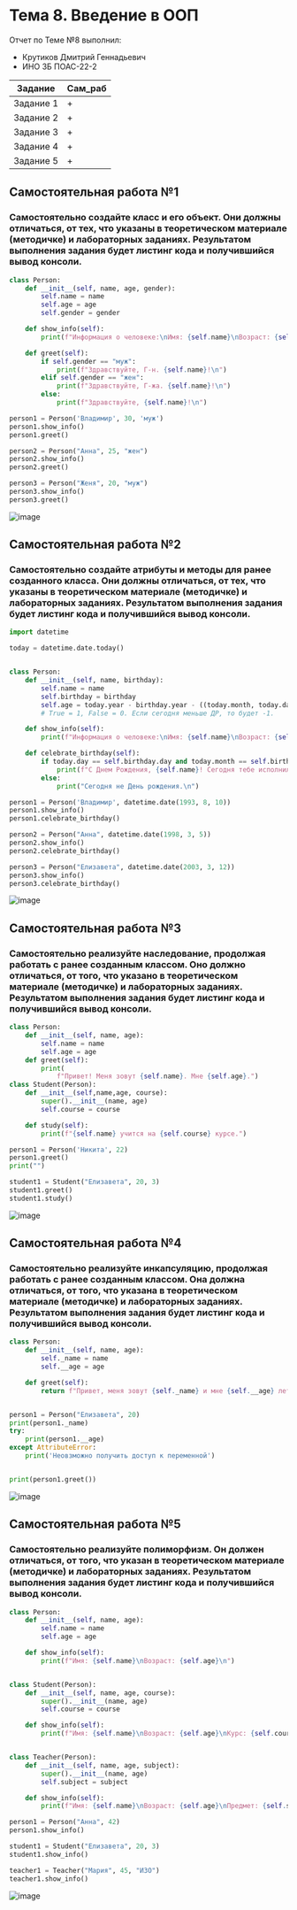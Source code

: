 # Тема 8. Введение в ООП
Отчет по Теме №8 выполнил:
- Крутиков Дмитрий Геннадьевич
- ИНО ЗБ ПОАС-22-2

| Задание | Сам_раб |
| ------ | ------ |
| Задание 1 | + |
| Задание 2 | + |
| Задание 3 | + |
| Задание 4 | + |
| Задание 5 | + |

## Самостоятельная работа №1
### Самостоятельно создайте класс и его объект. Они должны отличаться, от тех, что указаны в теоретическом материале (методичке) и лабораторных заданиях. Результатом выполнения задания будет листинг кода и получившийся вывод консоли.

```python
class Person:
    def __init__(self, name, age, gender):
        self.name = name
        self.age = age
        self.gender = gender

    def show_info(self):
        print(f"Информация о человеке:\nИмя: {self.name}\nВозраст: {self.age}\nПол: {self.gender}")

    def greet(self):
        if self.gender == "муж":
            print(f"Здравствуйте, Г-н. {self.name}!\n")
        elif self.gender == "жен":
            print(f"Здравствуйте, Г-жа. {self.name}!\n")
        else:
            print(f"Здравствуйте, {self.name}!\n")

person1 = Person('Владимир', 30, 'муж')
person1.show_info()
person1.greet()

person2 = Person("Анна", 25, "жен")
person2.show_info()
person2.greet()

person3 = Person("Женя", 20, "муж")
person3.show_info()
person3.greet()
```
![image](https://github.com/WoodyDoodle/software_engineering/assets/123651515/ca482b2e-9d96-487a-85cd-81e953953d32)

## Самостоятельная работа №2
### Самостоятельно создайте атрибуты и методы для ранее созданного класса. Они должны отличаться, от тех, что указаны в теоретическом материале (методичке) и лабораторных заданиях. Результатом выполнения задания будет листинг кода и получившийся вывод консоли.

```python
import datetime

today = datetime.date.today()


class Person:
    def __init__(self, name, birthday):
        self.name = name
        self.birthday = birthday
        self.age = today.year - birthday.year - ((today.month, today.day) < (birthday.month, birthday.day))
        # True = 1, False = 0. Если сегодня меньше ДР, то будет -1.

    def show_info(self):
        print(f"Информация о человеке:\nИмя: {self.name}\nВозраст: {self.age}\nДень Рождения: {self.birthday}")

    def celebrate_birthday(self):
        if today.day == self.birthday.day and today.month == self.birthday.month:
            print(f"С Днем Рождения, {self.name}! Сегодня тебе исполнилось {self.age} лет.\n")
        else:
            print("Сегодня не День рождения.\n")

person1 = Person('Владимир', datetime.date(1993, 8, 10))
person1.show_info()
person1.celebrate_birthday()

person2 = Person("Анна", datetime.date(1998, 3, 5))
person2.show_info()
person2.celebrate_birthday()

person3 = Person("Елизавета", datetime.date(2003, 3, 12))
person3.show_info()
person3.celebrate_birthday()
```

![image](https://github.com/WoodyDoodle/software_engineering/assets/123651515/2e3bb1f5-407a-4d1e-b519-1c772068b4bc)


## Самостоятельная работа №3
### Самостоятельно реализуйте наследование, продолжая работать с ранее созданным классом. Оно должно отличаться, от того, что указано в теоретическом материале (методичке) и лабораторных заданиях. Результатом выполнения задания будет листинг кода и получившийся вывод консоли.

```python
class Person:
    def __init__(self, name, age):
        self.name = name
        self.age = age
    def greet(self):
        print(
            f"Привет! Меня зовут {self.name}. Мне {self.age}.")
class Student(Person):
    def __init__(self,name,age, course):
        super().__init__(name, age)
        self.course = course

    def study(self):
        print(f"{self.name} учится на {self.course} курсе.")

person1 = Person('Никита', 22)
person1.greet()
print("")

student1 = Student("Елизавета", 20, 3)
student1.greet()
student1.study()
```
![image](https://github.com/WoodyDoodle/software_engineering/assets/123651515/05bea2eb-b87b-4158-b3d6-ec92de5c2c6b)

  
## Самостоятельная работа №4
### Самостоятельно реализуйте инкапсуляцию, продолжая работать с ранее созданным классом. Она должна отличаться, от того, что указана в теоретическом материале (методичке) и лабораторных заданиях. Результатом выполнения задания будет листинг кода и получившийся вывод консоли.
  
```python
class Person:
    def __init__(self, name, age):
        self._name = name
        self.__age = age

    def greet(self):
        return f"Привет, меня зовут {self._name} и мне {self.__age} лет."


person1 = Person("Елизавета", 20)
print(person1._name)
try:
    print(person1.__age)
except AttributeError:
    print('Неовзможно получить доступ к переменной')


print(person1.greet())
```
![image](https://github.com/WoodyDoodle/software_engineering/assets/123651515/e6011696-21fb-4b87-94bc-858055f2a938)


## Самостоятельная работа №5
### Самостоятельно реализуйте полиморфизм. Он должен отличаться, от того, что указан в теоретическом материале (методичке) и лабораторных заданиях. Результатом выполнения задания будет листинг кода и получившийся вывод консоли.
  
```python
class Person:
    def __init__(self, name, age):
        self.name = name
        self.age = age

    def show_info(self):
        print(f"Имя: {self.name}\nВозраст: {self.age}\n")


class Student(Person):
    def __init__(self, name, age, course):
        super().__init__(name, age)
        self.course = course

    def show_info(self):
        print(f"Имя: {self.name}\nВозраст: {self.age}\nКурс: {self.course}\n")


class Teacher(Person):
    def __init__(self, name, age, subject):
        super().__init__(name, age)
        self.subject = subject

    def show_info(self):
        print(f"Имя: {self.name}\nВозраст: {self.age}\nПредмет: {self.subject}\n")

person1 = Person("Анна", 42)
person1.show_info()

student1 = Student("Елизавета", 20, 3)
student1.show_info()

teacher1 = Teacher("Мария", 45, "ИЗО")
teacher1.show_info()
```
![image](https://github.com/WoodyDoodle/software_engineering/assets/123651515/b730a564-5d89-458f-8409-9906ff6aae12)





